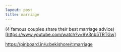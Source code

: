 ```yaml
---
layout: post
title: marriage
---
```


(4 famous couples share their best marriage advice)[https://www.youtube.com/watch?v=9V3nb5TRTGw]

https://pinboard.in/u:bekishore/t:marriage

